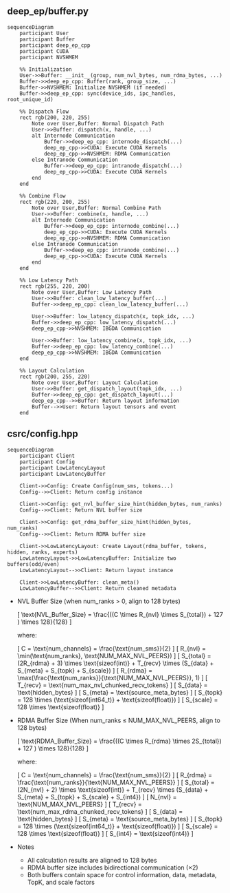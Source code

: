 ## deep_ep/buffer.py
```mermaid
sequenceDiagram
    participant User
    participant Buffer
    participant deep_ep_cpp
    participant CUDA
    participant NVSHMEM

    %% Initialization
    User->>Buffer: __init__(group, num_nvl_bytes, num_rdma_bytes, ...)
    Buffer->>deep_ep_cpp: Buffer(rank, group_size, ...)
    Buffer->>NVSHMEM: Initialize NVSHMEM (if needed)
    Buffer->>deep_ep_cpp: sync(device_ids, ipc_handles, root_unique_id)

    %% Dispatch Flow
    rect rgb(200, 220, 255)
        Note over User,Buffer: Normal Dispatch Path
        User->>Buffer: dispatch(x, handle, ...)
        alt Internode Communication
            Buffer->>deep_ep_cpp: internode_dispatch(...)
            deep_ep_cpp->>CUDA: Execute CUDA Kernels
            deep_ep_cpp->>NVSHMEM: RDMA Communication
        else Intranode Communication
            Buffer->>deep_ep_cpp: intranode_dispatch(...)
            deep_ep_cpp->>CUDA: Execute CUDA Kernels
        end
    end

    %% Combine Flow
    rect rgb(220, 200, 255)
        Note over User,Buffer: Normal Combine Path
        User->>Buffer: combine(x, handle, ...)
        alt Internode Communication
            Buffer->>deep_ep_cpp: internode_combine(...)
            deep_ep_cpp->>CUDA: Execute CUDA Kernels
            deep_ep_cpp->>NVSHMEM: RDMA Communication
        else Intranode Communication
            Buffer->>deep_ep_cpp: intranode_combine(...)
            deep_ep_cpp->>CUDA: Execute CUDA Kernels
        end
    end

    %% Low Latency Path
    rect rgb(255, 220, 200)
        Note over User,Buffer: Low Latency Path
        User->>Buffer: clean_low_latency_buffer(...)
        Buffer->>deep_ep_cpp: clean_low_latency_buffer(...)
        
        User->>Buffer: low_latency_dispatch(x, topk_idx, ...)
        Buffer->>deep_ep_cpp: low_latency_dispatch(...)
        deep_ep_cpp->>NVSHMEM: IBGDA Communication
        
        User->>Buffer: low_latency_combine(x, topk_idx, ...)
        Buffer->>deep_ep_cpp: low_latency_combine(...)
        deep_ep_cpp->>NVSHMEM: IBGDA Communication
    end

    %% Layout Calculation
    rect rgb(200, 255, 220)
        Note over User,Buffer: Layout Calculation
        User->>Buffer: get_dispatch_layout(topk_idx, ...)
        Buffer->>deep_ep_cpp: get_dispatch_layout(...)
        deep_ep_cpp-->>Buffer: Return layout information
        Buffer-->>User: Return layout tensors and event
    end
```

## csrc/config.hpp
```mermaid
sequenceDiagram
    participant Client
    participant Config
    participant LowLatencyLayout
    participant LowLatencyBuffer

    Client->>Config: Create Config(num_sms, tokens...)
    Config-->>Client: Return config instance

    Client->>Config: get_nvl_buffer_size_hint(hidden_bytes, num_ranks)
    Config-->>Client: Return NVL buffer size

    Client->>Config: get_rdma_buffer_size_hint(hidden_bytes, num_ranks)
    Config-->>Client: Return RDMA buffer size

    Client->>LowLatencyLayout: Create Layout(rdma_buffer, tokens, hidden, ranks, experts)
    LowLatencyLayout->>LowLatencyBuffer: Initialize two buffers(odd/even)
    LowLatencyLayout-->>Client: Return layout instance

    Client->>LowLatencyBuffer: clean_meta()
    LowLatencyBuffer-->>Client: Return cleaned metadata
```

- NVL Buffer Size (when num_ranks > 0, align to 128 bytes)

    <!-- $$
    \begin{aligned}
    \text{NVL\_Buffer\_Size} = \frac{((C \times R_{nvl} \times S_{total}) + 127 ) \times 128}{128}
    \end{aligned}
    $$
    where:
    $$ 
    \begin{aligned}
    & C = \text{num\_channels} = \frac{\text{num\_sms}}{2} \\
    & R_{nvl} = \min(\text{num\_ranks}, \text{NUM\_MAX\_NVL\_PEERS}) \\
    & S_{total} = (2R_{rdma} + 3) \times \text{sizeof(int)} + T_{recv} \times (S_{data} + S_{meta} + S_{topk} + S_{scale}) \\
    & R_{rdma} = \max(\frac{\text{num\_ranks}}{\text{NUM\_MAX\_NVL\_PEERS}}, 1) \\
    & T_{recv} = \text{num\_max\_nvl\_chunked\_recv\_tokens} \\
    & S_{data} = \text{hidden\_bytes} \\
    & S_{meta} = \text{source\_meta\_bytes} \\
    & S_{topk} = 128 \times (\text{sizeof(int64\_t)} + \text{sizeof(float)}) \\
    & S_{scale} = 128 \times \text{sizeof(float)}
    \end{aligned}
    $$ -->
    \[
    \text{NVL\_Buffer\_Size} = \frac{((C \times R_{nvl} \times S_{total}) + 127 ) \times 128}{128}
    \]

    where:

    \[
    C = \text{num\_channels} = \frac{\text{num\_sms}}{2}
    \]
    \[
    R_{nvl} = \min(\text{num\_ranks}, \text{NUM\_MAX\_NVL\_PEERS})
    \]
    \[
    S_{total} = (2R_{rdma} + 3) \times \text{sizeof(int)} + T_{recv} \times (S_{data} + S_{meta} + S_{topk} + S_{scale})
    \]
    \[
    R_{rdma} = \max(\frac{\text{num\_ranks}}{\text{NUM\_MAX\_NVL\_PEERS}}, 1)
    \]
    \[
    T_{recv} = \text{num\_max\_nvl\_chunked\_recv\_tokens}
    \]
    \[
    S_{data} = \text{hidden\_bytes}
    \]
    \[
    S_{meta} = \text{source\_meta\_bytes}
    \]
    \[
    S_{topk} = 128 \times (\text{sizeof(int64\_t)} + \text{sizeof(float)})
    \]
    \[
    S_{scale} = 128 \times \text{sizeof(float)}
    \]

- RDMA Buffer Size (When num_ranks ≤ NUM_MAX_NVL_PEERS, align to 128 bytes)

    <!-- $$ 
    \begin{aligned}
    & \text{RDMA\_Buffer\_Size} = \frac{((C \times R_{rdma} \times 2S_{total}) + 127 ) \times 128}{128}
    \end{aligned}
    $$
    where:
    $$ 
    \begin{aligned}
    & C = \text{num\_channels} = \frac{\text{num\_sms}}{2} \\
    & R_{rdma} = \frac{\text{num\_ranks}}{\text{NUM\_MAX\_NVL\_PEERS}} \\
    & S_{total} = (2N_{nvl} + 2) \times \text{sizeof(int)} + \quad T_{recv} \times (S_{data} + S_{meta} + S_{topk} + S_{scale} + S_{int4}) \\
    & N_{nvl} = \text{NUM\_MAX\_NVL\_PEERS} \\
    & T_{recv} = \text{num\_max\_rdma\_chunked\_recv\_tokens} \\
    & S_{data} = \text{hidden\_bytes} \\
    & S_{meta} = \text{source\_meta\_bytes} \\
    & S_{topk} = 128 \times (\text{sizeof(int64\_t)} + \text{sizeof(float)}) \\
    & S_{scale} = 128 \times \text{sizeof(float)} \\
    & S_{int4} = \text{sizeof(int4)}
    \end{aligned}
    $$ -->
    \[
    \text{RDMA\_Buffer\_Size} = \frac{((C \times R_{rdma} \times 2S_{total}) + 127 ) \times 128}{128}
    \]

    where:

    \[
    C = \text{num\_channels} = \frac{\text{num\_sms}}{2}
    \]
    \[
    R_{rdma} = \frac{\text{num\_ranks}}{\text{NUM\_MAX\_NVL\_PEERS}}
    \]
    \[
    S_{total} = (2N_{nvl} + 2) \times \text{sizeof(int)} + T_{recv} \times (S_{data} + S_{meta} + S_{topk} + S_{scale} + S_{int4})
    \]
    \[
    N_{nvl} = \text{NUM\_MAX\_NVL\_PEERS}
    \]
    \[
    T_{recv} = \text{num\_max\_rdma\_chunked\_recv\_tokens}
    \]
    \[
    S_{data} = \text{hidden\_bytes}
    \]
    \[
    S_{meta} = \text{source\_meta\_bytes}
    \]
    \[
    S_{topk} = 128 \times (\text{sizeof(int64\_t)} + \text{sizeof(float)})
    \]
    \[
    S_{scale} = 128 \times \text{sizeof(float)}
    \]
    \[
    S_{int4} = \text{sizeof(int4)}
    \]

- Notes
    - All calculation results are aligned to 128 bytes
    - RDMA buffer size includes bidirectional communication ($\times 2$)
    - Both buffers contain space for control information, data, metadata, TopK, and scale factors